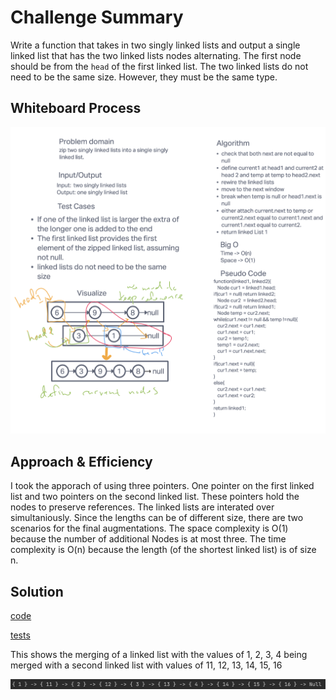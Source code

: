 # Challenge Summary

Write a function that takes in two singly linked lists and output a single linked list that has the two linked lists nodes alternating. The first node should be from the `head` of the first linked list. The two linked lists do not need to be the same size. However, they must be the same type.

## Whiteboard Process

![whiteboard](images/zippertwosinglylinkedlists.png)

## Approach & Efficiency

I took the apporach of using three pointers. One pointer on the first linked list and two pointers on the second linked list. These pointers hold the nodes to preserve references. The linked lists are interated over simultaniously. Since the lengths can be of different size, there are two scenarios for the final augmentations. The space complexity is O(1) because the number of additional Nodes is at most three. The time complexity is O(n) because the length (of the shortest linked list) is of size n.

## Solution

[code](../linkedlist/LinkedListChallenges)

[tests](../../../../test/java/codechallenges/linkedlist/LinkedListChallengesTest.java)

This shows the merging of a linked list with the values of 1, 2, 3, 4 being merged with a second linked list with values of 11, 12, 13, 14, 15, 16

![whiteboard](images/zippersolution.png)
